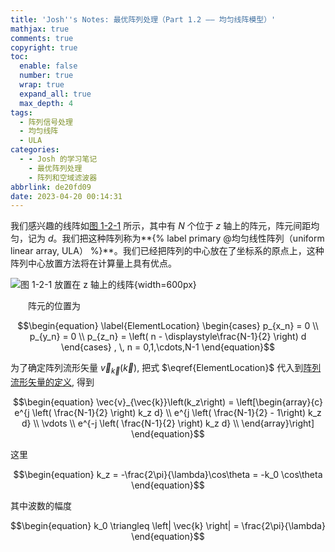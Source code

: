 ```yaml
---
title: 'Josh''s Notes: 最优阵列处理（Part 1.2 —— 均匀线阵模型）'
mathjax: true
comments: true
copyright: true
toc:
  enable: false
  number: true
  wrap: true
  expand_all: true
  max_depth: 4
tags:
  - 阵列信号处理
  - 均匀线阵
  - ULA
categories:
  - - Josh 的学习笔记
    - 最优阵列处理
    - 阵列和空域滤波器
abbrlink: de20fd09
date: 2023-04-20 00:14:31
---
```


我们感兴趣的线阵如[图 1-2-1](#fig.1-2-1) 所示，其中有 $N$ 个位于 $z$ 轴上的阵元，阵元间距均匀，记为 $d$。我们把这种阵列称为**{% label primary @均匀线性阵列（uniform linear array, ULA） %}**。我们已经把阵列的中心放在了坐标系的原点上，这种阵列中心放置方法将在计算量上具有优点。

<a id="fig.1-2-1"></a>

![图 1-2-1 放置在 $z$ 轴上的线阵](https://josh-blog-1257563604.cos.ap-beijing.myqcloud.com/img/2023-04-20-josh-opa-part-1-2/2023-04-20-josh-oap-part-1-2-010-LinearArrayAlongZAaxis.png!sign){width=600px}

<!-- more -->

&emsp;&emsp;阵元的位置为

$$\begin{equation} \label{ElementLocation}
\begin{cases}
  p_{x_n} = 0 \\
  p_{y_n} = 0 \\
  p_{z_n} = \left( n - \displaystyle\frac{N-1}{2} \right) d
\end{cases}
  , \, n = 0,1,\cdots,N-1
\end{equation}$$

为了确定阵列流形矢量 $\vec{v}_{\vec{k}}\left(\vec{k}\right)$, 把式 $\eqref{ElementLocation}$ 代入到[阵列流形矢量的定义][], 得到

$$\begin{equation}
  \vec{v}_{\vec{k}}\left(k_z\right) = \left[\begin{array}{c}
    e^{j \left( \frac{N-1}{2} \right) k_z d} \\
    e^{j \left( \frac{N-1}{2} - 1\right) k_z d} \\
    \vdots \\
    e^{-j \left( \frac{N-1}{2} \right) k_z d} \\
  \end{array}\right]
\end{equation}$$

这里

$$\begin{equation}
  k_z = -\frac{2\pi}{\lambda}\cos\theta = -k_0 \cos\theta
\end{equation}$$

其中波数的幅度

$$\begin{equation}
  k_0 \triangleq \left| \vec{k} \right| = \frac{2\pi}{\lambda}
\end{equation}$$

[阵列流形矢量的定义]: https://josh-gao.top/posts/8b61f5a7.html#DefinitionOfArrayManifoldVector
